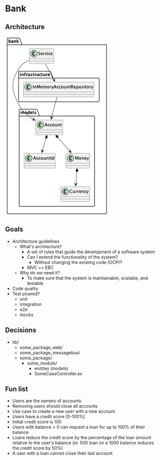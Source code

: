 # Bank

## Architecture

![Architecture](./docs/out/architecture.png)

## Goals

- Architecture guidelines
  - What's architecture?
    - A set of rules that guide the development of a software system
    - Can I extend the functionality of the system?
      - Without changing the existing code (OCP)?
    - MVC == EBC
  - Why do we need it?
    - To make sure that the system is maintainable, scalable, and testable
- Code quality
- Test piramid?
  - unit
  - integration
  - e2e
  - mocks

## Decisions

- lib/
  - some_package_web/
  - some_package_messagebus/
  - some_package/
    - some_module/
      - enitites (models)
      - SomeCaseController.ex

## Fun list

- Users are the owners of accounts
- Removing users should close all accounts
- Use case to create a new user with a new account
- Users have a credit score [0-100%]
- Initial credit score is 100
- Users with balance > 0 can request a loan for up to 100% of their balance
- Loans reduce the credit score by the percentage of the loan amount relative to the user's balance
  (ie: 500 loan on a 1000 balance reduces the credit score by 50%)
- A user with a loan cannot close their last account
